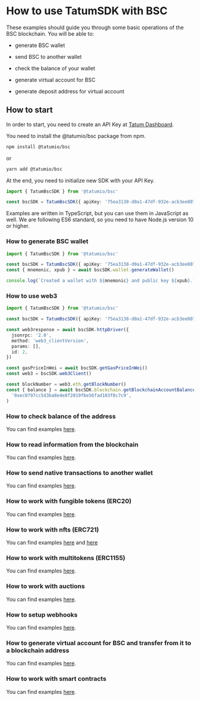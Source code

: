 # How to use TatumSDK with BSC

These examples should guide you through some basic operations of the BSC blockchain. You will be able to:

- generate BSC wallet
- send BSC to another wallet
- check the balance of your wallet

- generate virtual account for BSC
- generate deposit address for virtual account

## How to start

In order to start, you need to create an API Key at [Tatum Dashboard](https://dashboard.tatum.io).

You need to install the @tatumio/bsc package from npm.

```bash
npm install @tatumio/bsc
```

or

```bash
yarn add @tatumio/bsc
```

At the end, you need to initialize new SDK with your API Key.

```typescript
import { TatumBscSDK } from '@tatumio/bsc'

const bscSDK = TatumBscSDK({ apiKey: '75ea3138-d0a1-47df-932e-acb3ee807dab' })
```

Examples are written in TypeScript, but you can use them in JavaScript as well. We are following ES6 standard, so you
need to have Node.js version 10 or higher.

### How to generate BSC wallet

```typescript
import { TatumBscSDK } from '@tatumio/bsc'

const bscSDK = TatumBscSDK({ apiKey: '75ea3138-d0a1-47df-932e-acb3ee807dab' })
const { mnemonic, xpub } = await bscSDK.wallet.generateWallet()

console.log(`Created a wallet with ${mnemonic} and public key ${xpub}.`)
```

### How to use web3

```typescript
import { TatumBscSDK } from '@tatumio/bsc'

const bscSDK = TatumBscSDK({ apiKey: '75ea3138-d0a1-47df-932e-acb3ee807dab' })

const web3response = await bscSDK.httpDriver({
  jsonrpc: '2.0',
  method: 'web3_clientVersion',
  params: [],
  id: 2,
})

const gasPriceInWei = await bscSDK.getGasPriceInWei()
const web3 = bscSDK.web3Client()

const blockNumber = web3.eth.getBlockNumber()
const { balance } = await bscSDK.blockchain.getBlockchainAccountBalance(
  '0xec0797cc5d3ba8e4e8f2019f6e56fad103f8c7c9',
)
```

### How to check balance of the address

You can find examples [here](./src/app/bsc.balance.example.ts).

### How to read information from the blockchain

You can find examples [here](./src/app/bsc.blockchain.example.ts).

### How to send native transactions to another wallet

You can find examples [here](./src/app/bsc.tx.example.ts).

### How to work with fungible tokens (ERC20)

You can find examples [here](./src/app/bsc.erc20.example.ts).

### How to work with nfts (ERC721)

You can find examples [here](./src/app/bsc.nft.example.ts) and [here](./src/app/bsc.nft.express.mint.example.ts)

### How to work with multitokens (ERC1155)

You can find examples [here](./src/app/bsc.multitoken.example.ts).

### How to work with auctions

You can find examples [here](./src/app/bsc.auction.example.ts).

### How to setup webhooks

You can find examples [here](./src/app/bsc.subscriptions.example.ts).

### How to generate virtual account for BSC and transfer from it to a blockchain address

You can find examples [here](./src/app/bsc.virtualAccount.example.ts).

### How to work with smart contracts

You can find examples [here](./src/app/bsc.smartContract.example.ts).
